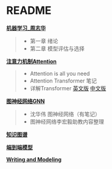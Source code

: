 

# README

**[机器学习_周志华](https://github.com/shihuieduca/Recommender_System/tree/master/%E6%9C%BA%E5%99%A8%E5%AD%A6%E4%B9%A0_%E5%91%A8%E5%BF%97%E5%8D%8E)**

> - 第一章 绪论
> - 第二章 模型评估与选择



**[注意力机制Attention](https://github.com/shihuieduca/Recommender_System/tree/master/%E7%9B%B8%E5%85%B3%E7%9F%A5%E8%AF%86/Attention)**

>  - Attention is all you need
>  - Attention Transformer 笔记
>  - 详解Transformer    [英文版](http://jalammar.github.io/illustrated-transformer/)     [中文版](https://zhuanlan.zhihu.com/p/48508221)



**[图神经网络GNN](https://github.com/shihuieduca/Recommender_System/tree/master/%E7%9B%B8%E5%85%B3%E7%9F%A5%E8%AF%86/%E5%9B%BE%E7%A5%9E%E7%BB%8F%E7%BD%91%E7%BB%9C)**

> - 沈华伟 图神经网络（有笔记）
> - 图神经网络李宏毅助教内容整理



**[知识图谱](https://github.com/shihuieduca/Recommender_System/tree/master/%E7%9B%B8%E5%85%B3%E7%9F%A5%E8%AF%86)**



**[端到端模型](https://github.com/shihuieduca/Recommender_System/tree/master/%E7%9B%B8%E5%85%B3%E7%9F%A5%E8%AF%86)**



**[Writing and Modeling](https://github.com/shihuieduca/Recommender_System/tree/master/%E8%AE%BA%E6%96%87%E7%A7%AF%E7%B4%AF)**

